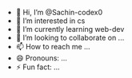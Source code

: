 - 👋 Hi, I’m @Sachin-codex0
- 👀 I’m interested in cs
- 🌱 I’m currently learning web-dev
- 💞️ I’m looking to collaborate on ...
- 📫 How to reach me ...
- 😄 Pronouns: ...
- ⚡ Fun fact: ...

<!---
Sachin-codex0/Sachin-codex0 is a ✨ special ✨ repository because its `README.md` (this file) appears on your GitHub profile.
You can click the Preview link to take a look at your changes.
--->

